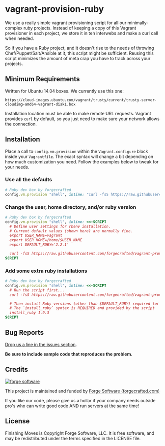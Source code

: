 # vagrant-provision-ruby

We use a really simple vagrant provisioning script for all our minimally-complex ruby projects. Instead of keeping a copy of this Vagrant provisioner in each project, we store it in teh interwebs and make a curl call when needed.

So if you have a Ruby project, and it doesn't rise to the needs of throwing Chef/Puppet/Salt/Ansible at it, this script might be sufficient. Reusing this script minimizes the amount of meta crap you have to track across your projects.

## Minimum Requirements

Written for Ubuntu 14.04 boxes. We currently use this one:

```
https://cloud-images.ubuntu.com/vagrant/trusty/current/trusty-server-cloudimg-amd64-vagrant-disk1.box
```

Installation location must be able to make remote URL requests. Vagrant provides `curl` by default, so you just need to make sure your network allows the connection.

## Installation

Place a call to `config.vm.provision` within the `Vagrant.configure` block inside your `Vagrantfile`. The exact syntax will change a bit depending on how much customization you need. Follow the examples below to tweak for your needs.

### Use all the defaults

```ruby
# Ruby dev box by forgecrafted
config.vm.provision "shell", inline: "curl -fsS https://raw.githubusercontent.com/forgecrafted/vagrant-provision-ruby/master/script | bash"
```

### Change the user, home directory, and/or ruby version

```ruby
# Ruby dev box by forgecrafted
config.vm.provision "shell", inline: <<-SCRIPT
  # Define user settings for rbenv installation.
  # Current default values (shown here) are normally fine.
  export USER_NAME=vagrant
  export USER_HOME=/home/$USER_NAME
  export DEFAULT_RUBY='2.2.1'

  curl -fsS https://raw.githubusercontent.com/forgecrafted/vagrant-provision-ruby/master/script | bash
SCRIPT
```

### Add some extra ruby installations

```ruby
# Ruby dev box by forgecrafted
config.vm.provision "shell", inline: <<-SCRIPT
  # Run the script first...
  curl -fsS https://raw.githubusercontent.com/forgecrafted/vagrant-provision-ruby/master/script | bash

  # Then install Ruby versions (other than $DEFAULT_RUBY) required for testing, etc.
  # The `install_ruby` syntax is REQUIRED and provided by the script
  install_ruby 1.9.3
SCRIPT
```

## Bug Reports

[Drop us a line in the issues section](https://github.com/forgecrafted/vagrant-provision-ruby/issues).

**Be sure to include sample code that reproduces the problem.**

## Credits

[![forge software](http://www.forgecrafted.com/logo.png)](http://www.forgecrafted.com)

This project is maintained and funded by [Forge Software (forgecrafted.com)](http://www.forgecrafted.com)

If you like our code, please give us a hollar if your company needs outside pro's who can write good code AND run servers at the same time!

## License

Finishing Moves is Copyright Forge Software, LLC. It is free software, and may be redistributed under the terms specified in the LICENSE file.
